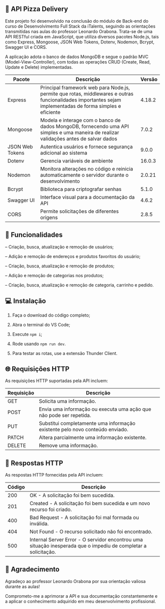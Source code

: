 ## :pizza: API Pizza Delivery


<p>Este projeto foi desenvolvido na conclusão do módulo de Back-end do curso de Desenvolvimento Full Stack da iTalents, seguindo as orientações transmitidas nas aulas do professor Leonardo Orabona. Trata-se de uma API RESTful criada em JavaScript, que utiliza diversos pacotes Node.js, tais como Express, Mongoose, JSON Web Tokens, Dotenv, Nodemon, Bcrypt, Swagger UI e CORS.

A aplicação adota o banco de dados MongoDB e segue o padrão MVC (Model-View-Controller), com todas as operações CRUD (Create, Read, Update e Delete) implementadas.

| Pacote          | Descrição                                                                                                                                                | Versão |
| ----------------- | ------------------------------------------------------------------------------------------------------------------------------------------------------------ | --------- |
| Express         | Principal framework web para Node.js, permite que rotas, middlewares e outras funcionalidades importantes sejam implementadas de forma simples e eficiente | 4.18.2  |
| Mongoose        | Modela e interage com o banco de dados MongoDB, fornecendo uma API simples e uma maneira de realizar validações antes de salvar dados                    | 7.0.2   |
| JSON Web Tokens | Autentica usuários e fornece segurança adicional ao sistema                                                                                              | 9.0.0   |
| Dotenv          | Gerencia variáveis de ambiente                                                                                                                            | 16.0.3  |
| Nodemon         | Monitora alterações no código e reinicia automaticamente o servidor durante o desenvolvimento                                                           | 2.0.21  |
| Bcrypt          | Biblioteca para criptografar senhas                                                                                                                        | 5.1.0   |
| Swagger UI      | Interface visual para a documentação da API                                                                                                              | 4.6.2   |
| CORS            | Permite solicitações de diferentes origens                                                                                                               | 2.8.5   |


## :rocket: Funcionalidades


– Criação, busca, atualização e remoção de usuários;

– Adição e remoção de endereços e produtos favoritos do usuário;

– Criação, busca, atualização e remoção de produtos;

– Adição e remoção de categorias nos produtos;

– Criação, busca, atualização e remoção de categoria, carrinho e pedido.



## :computer: Instalação


1. Faça o download do código completo;

2. Abra o terminal do VS Code;

3. Execute `npm i`;

4. Rode usando `npm run dev`.

5. Para testar as rotas, use a extensão Thunder Client.


## :globe_with_meridians: Requisições HTTP


As requisições HTTP suportadas pela API incluem:


| Requisição | Descrição                                                                     |
| -------------- | --------------------------------------------------------------------------------- |
| GET          | Solicita uma informação.                                                      |
| POST         | Envia uma informação ou executa uma ação que não pode ser repetida.        |
| PUT          | Substitui completamente uma informação existente pelo novo conteúdo enviado. |
| PATCH        | Altera parcialmente uma informação existente.                                 |
| DELETE       | Remove uma informação.                                                        |


## :page_with_curl:  Respostas HTTP


As respostas HTTP fornecidas pela API incluem:


| Código | Descrição                                                                                                        |
| --------- | -------------------------------------------------------------------------------------------------------------------- |
| 200     | OK - A solicitação foi bem sucedida.                                                                             |
| 201     | Created - A solicitação foi bem sucedida e um novo recurso foi criado.                                           |
| 400     | Bad Request - A solicitação foi mal formada ou inválida.                                                        |
| 404     | Not Found - O recurso solicitado não foi encontrado.                                                              |
| 500     | Internal Server Error - O servidor encontrou uma situação inesperada que o impediu de completar a solicitação. |


## :tada: Agradecimento


Agradeço ao professor Leonardo Orabona por sua orientação valiosa durante as aulas!

Comprometo-me a aprimorar a API e sua documentação constantemente e a aplicar o conhecimento adquirido em meu desenvolvimento profissional.
